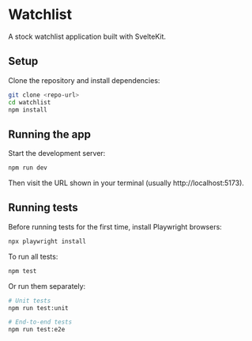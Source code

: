 # Watchlist

A stock watchlist application built with SvelteKit.

## Setup

Clone the repository and install dependencies:

```sh
git clone <repo-url>
cd watchlist
npm install
```

## Running the app

Start the development server:

```sh
npm run dev
```

Then visit the URL shown in your terminal (usually http://localhost:5173).

## Running tests

Before running tests for the first time, install Playwright browsers:

```sh
npx playwright install
```

To run all tests:

```sh
npm test
```

Or run them separately:

```sh
# Unit tests
npm run test:unit

# End-to-end tests  
npm run test:e2e
```
